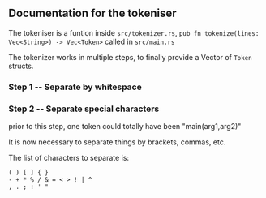 ## Documentation for the tokeniser

The tokeniser is a funtion inside `src/tokenizer.rs`, `pub fn tokenize(lines: Vec<String>) -> Vec<Token>` called in `src/main.rs`

The tokenizer works in multiple steps, to finally provide a Vector of `Token` structs.

### Step 1 -- Separate by whitespace

### Step 2 -- Separate special characters

prior to this step, one token could totally have been "main(arg1,arg2)"

It is now necessary to separate things by brackets, commas, etc.

The list of characters to separate is:

```
( ) [ ] { }
- + * % / & = < > ! | ^
, . ; : ' "
```

